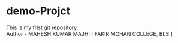 # demo-Projct
This is my frist git repository.
<br>
Author - MAHESH KUMAR MAJHI [ FAKIR MOHAN COLLEGE, BLS ]